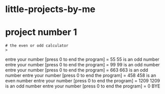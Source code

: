 # little-projects-by-me

# project number 1 
    # the even or odd calculator
    >  
entre your number [press 0 to end the program] = 55
55 is an odd number
entre your number [press 0 to end the program] = 99
99 is an odd number
entre your number [press 0 to end the program] = 663
663 is an odd number
entre your number [press 0 to end the program] = 458
458 is an even number
entre your number [press 0 to end the program] = 1209
1209 is an odd number
entre your number [press 0 to end the program] = 0
BYE


        
